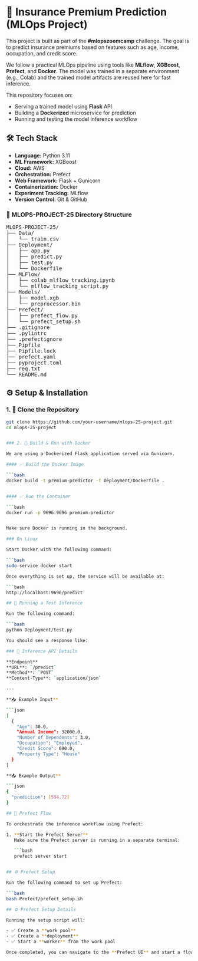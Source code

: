 # 🧠 Insurance Premium Prediction (MLOps Project)

This project is built as part of the **#mlopszoomcamp** challenge. The goal is to predict insurance premiums based on features such as age, income, occupation, and credit score.

We follow a practical MLOps pipeline using tools like **MLflow**, **XGBoost**, **Prefect**, and **Docker**. The model was trained in a separate environment (e.g., Colab) and the trained model artifacts are reused here for fast inference.

This repository focuses on:
- Serving a trained model using **Flask** API
- Building a **Dockerized** microservice for prediction
- Running and testing the model inference workflow


## 🛠️ Tech Stack

- **Language:** Python 3.11  
- **ML Framework:** XGBoost  
- **Cloud:** AWS  
- **Orchestration:** Prefect  
- **Web Framework:** Flask + Gunicorn  
- **Containerization:** Docker  
- **Experiment Tracking:** MLflow  
- **Version Control:** Git & GitHub

### 📁 MLOPS-PROJECT-25 Directory Structure

<pre>
MLOPS-PROJECT-25/
├── Data/
│   └── train.csv
├── Deployment/
│   ├── app.py
│   ├── predict.py
│   ├── test.py
│   └── Dockerfile
├── MLFlow/
│   ├── colab_mlflow_tracking.ipynb
│   └── mlflow_tracking_script.py
├── Models/
│   ├── model.xgb
│   └── preprocessor.bin
├── Prefect/
│   ├── prefect_flow.py
│   └── prefect_setup.sh
├── .gitignore
├── .pylintrc
├── .prefectignore
├── Pipfile
├── Pipfile.lock
├── prefect.yaml
├── pyproject.toml
├── req.txt
└── README.md
</pre>



## ⚙️ Setup & Installation

### 1. 🚀 Clone the Repository

```bash
git clone https://github.com/your-username/mlops-25-project.git
cd mlops-25-project


### 2. 🐳 Build & Run with Docker

We are using a Dockerized Flask application served via Gunicorn.

#### ✅ Build the Docker Image

```bash
docker build -t premium-predictor -f Deployment/Dockerfile .


#### ✅ Run the Container

```bash
docker run -p 9696:9696 premium-predictor


Make sure Docker is running in the background.

### On Linux

Start Docker with the following command:

```bash
sudo service docker start

Once everything is set up, the service will be available at:

```bash
http://localhost:9696/predict

## 🧪 Running a Test Inference

Run the following command:

```bash
python Deployment/test.py

You should see a response like:

### 🔁 Inference API Details

**Endpoint**  
**URL**: `/predict`  
**Method**: `POST`  
**Content-Type**: `application/json`

---

**📥 Example Input**

```json
[
  {
    "Age": 30.0,
    "Annual Income": 32000.0,
    "Number of Dependents": 3.0,
    "Occupation": "Employed",
    "Credit Score": 690.0,
    "Property Type": "House"
  }
]

**📤 Example Output**

```json
{
  "prediction": [594.72]
}

## 🔄 Prefect Flow

To orchestrate the inference workflow using Prefect:

1. **Start the Prefect Server**  
   Make sure the Prefect server is running in a separate terminal:

   ```bash
   prefect server start


## ⚙️ Prefect Setup

Run the following command to set up Prefect:

```bash
bash Prefect/prefect_setup.sh

## ⚙️ Prefect Setup Details

Running the setup script will:

- ✅ Create a **work pool**
- ✅ Create a **deployment**
- ✅ Start a **worker** from the work pool

Once completed, you can navigate to the **Prefect UI** and start a flow using the **Quick Run** option from the created deployment.
